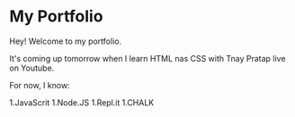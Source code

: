 # My Portfolio

Hey! Welcome to my portfolio. 

It's coming up tomorrow when I learn HTML nas CSS with Tnay Pratap live on Youtube. 

For now, I know:

1.JavaScrit
1.Node.JS
1.Repl.it
1.CHALK